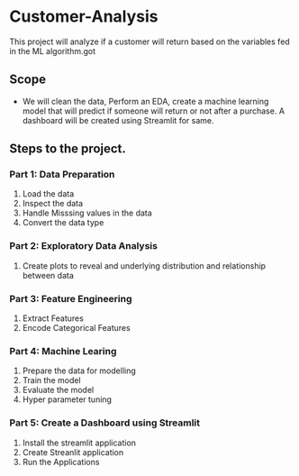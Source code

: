 # Customer-Analysis
This project will analyze if a customer will return based on the variables fed in the ML algorithm.got 

## Scope
- We will clean the data, Perform an EDA, create a machine learning model that will predict if someone will return or not after a purchase. A dashboard will be created using Streamlit for same.

## Steps to the project.

### Part 1: Data Preparation
1. Load the data
2. Inspect the data
3. Handle Misssing values in the data
4. Convert the data type

### Part 2: Exploratory Data Analysis
1. Create plots to reveal and underlying distribution and relationship between data

### Part 3: Feature Engineering
1. Extract Features
2. Encode Categorical Features


### Part 4: Machine Learing
1. Prepare the data for modelling
2. Train the model
3. Evaluate the model
4. Hyper parameter tuning

### Part 5: Create a Dashboard using Streamlit
1. Install the streamlit application
2. Create Streanlit application
3. Run the Applications
